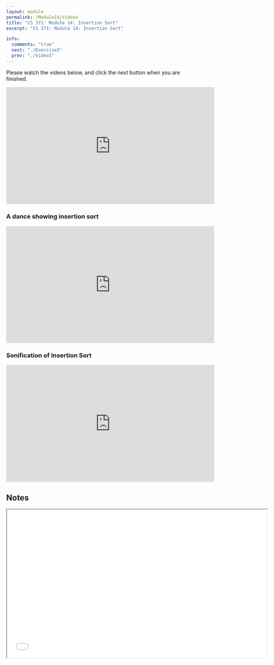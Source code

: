 ```yaml
---
layout: module
permalink: /Module14/Video4
title: "CS 371: Module 14: Insertion Sort"
excerpt: "CS 371: Module 14: Insertion Sort"

info:
  comments: "true"
  next: "./Exercise3"
  prev: "./Video3"
---
```


<p>
Please watch the videos below, and click the next button when you are finished. 
</p>

<iframe width="560" height="315" src="https://www.youtube.com/embed/kPw4zG7i_2o" frameborder="0" allow="accelerometer; autoplay; clipboard-write; encrypted-media; gyroscope; picture-in-picture" allowfullscreen></iframe>

<h3>A dance showing insertion sort</h3>
<iframe width="560" height="315" src="https://www.youtube.com/embed/ROalU379l3U" frameborder="0" allow="accelerometer; autoplay; clipboard-write; encrypted-media; gyroscope; picture-in-picture" allowfullscreen></iframe>

<h3>Sonification of Insertion Sort</h3>

<iframe width="560" height="315" src="https://www.youtube.com/embed/8oJS1BMKE64" frameborder="0" allow="accelerometer; autoplay; clipboard-write; encrypted-media; gyroscope; picture-in-picture" allowfullscreen></iframe>


<h2>Notes</h2>

<iframe src = "../images/Module14/InsertionSort.html" width="700" height="400">